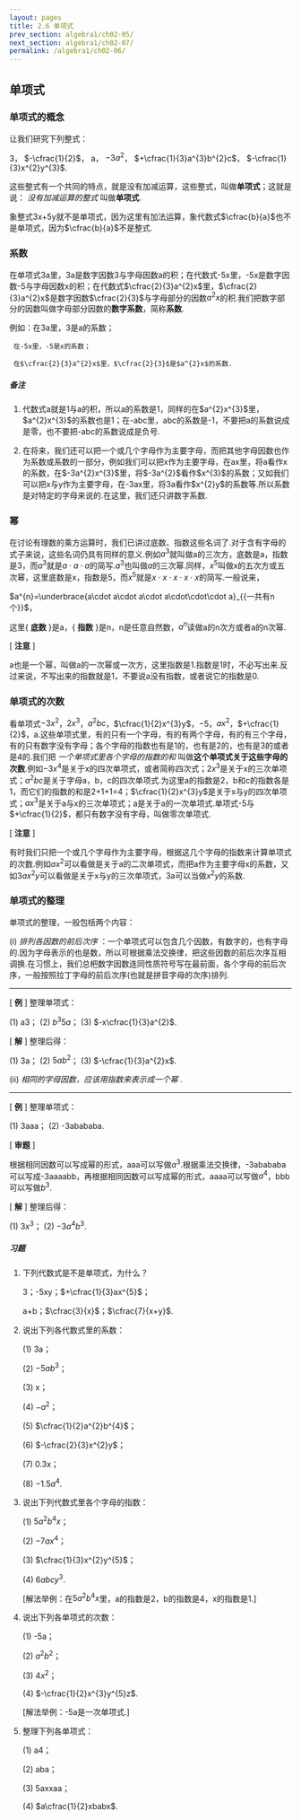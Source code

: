 ```yaml
---
layout: pages
title: 2.6 单项式
prev_section: algebra1/ch02-05/
next_section: algebra1/ch02-07/
permalink: /algebra1/ch02-06/
---
```


单项式
------

### 单项式的概念

让我们研究下列整式：

3， $-\cfrac{1}{2}$， a， $-3a^{2}$， $+\cfrac{1}{3}a^{3}b^{2}c$， $-\cfrac{1}{3}x^{2}y^{3}$.

这些整式有一个共同的特点，就是没有加减运算，这些整式，叫做**单项式**；这就是说： _没有加减运算的整式_ 叫做**单项式**.

象整式3x+5y就不是单项式，因为这里有加法运算，象代数式$\cfrac{b}{a}$也不是单项式，因为$\cfrac{b}{a}$不是整式.

### 系数

在单项式3a里，3a是数字因数3与字母因数a的积；在代数式-5x里，-5x是数字因数-5与字母因数x的积；在代数式$\cfrac{2}{3}a^{2}x$里，$\cfrac{2}{3}a^{2}x$是数字因数$\cfrac{2}{3}$与字母部分的因数$a^{2}x$的积.我们把数字部分的因数叫做字母部分因数的**数字系数**，简称**系数**.

例如：在3a里，3是a的系数；

     在-5x里，-5是x的系数；

     在$\cfrac{2}{3}a^{2}x$里，$\cfrac{2}{3}$是$a^{2}x$的系数.

<div class="note warning">
<h5>备注</h5>
<ol>

<li><p>代数式a就是1与a的积，所以a的系数是1，同样的在$a^{2}x^{3}$里，$a^{2}x^{3}$的系数也是1；在-abc里，abc的系数是-1，不要把a的系数说成是零，也不要把-abc的系数说成是负号.</p></li>

<li><p>在将来，我们还可以把一个或几个字母作为主要字母，而把其他字母因数也作为系数或系数的一部分，例如我们可以把x作为主要字母，在ax里，将a看作x的系数，在$-3a^{2}x^{3}$里，将$-3a^{2}$看作$x^{3}$的系数；又如我们可以把x与y作为主要字母，在-3ax里，将3a看作$x^{2}y$的系数等.所以系数是对特定的字母来说的.在这里，我们还只讲数字系数.</p></li>

</ol>
</div>

### 幂

在讨论有理数的乘方运算时，我们已讲过底数、指数这些名词了.对于含有字母的式子来说，这些名词仍具有同样的意义.例如$a^{3}$就叫做a的三次方，底数是a，指数是3，而$a^{3}$就是$a\cdot a\cdot a$的简写.$a^{3}$也叫做$a$的三次幂.同样，$x^{5}$叫做x的五次方或五次幂，这里底数是x，指数是5，而$x^{5}$就是$x\cdot x\cdot x\cdot x\cdot x$的简写.一般说来，

$a^{n}=\underbrace{a\cdot a\cdot a\cdot a\cdot\cdot\cdot a}_{{一共有n个}}$，

这里{ **底数** }是a，{ **指数** }是n，n是任意自然数，$a^{n}$读做a的n次方或者a的n次幂.

[ **注意** ]

a也是一个幂，叫做a的一次幂或一次方，这里指数是1.指数是1时，不必写出来.反过来说，不写出来的指数就是1，不要说a没有指数，或者说它的指数是0.

### 单项式的次数

看单项式$-3x^{2}$，$2x^{3}$，$a^{2}bc$，$\cfrac{1}{2}x^{3}y$，$-5$，$ax^{2}$，$+\cfrac{1}{2}$，a.这些单项式里，有的只有一个字母，有的有两个字母，有的有三个字母，有的只有数字没有字母；各个字母的指数也有是1的，也有是2的，也有是3的或者是4的.我们把 _一个单项式里各个字母的指数的和_ 叫做**这个单项式关于这些字母的次数**.例如$-3x^{4}$是关于x的四次单项式，或者简称四次式；$2x^{3}$是关于x的三次单项式；$a^{2}bc$是关于字母a，b，c的四次单项式.为这里a的指数是2，b和c的指数各是1，而它们的指数的和是2+1+1=4；$\cfrac{1}{2}x^{3}y$是关于x与y的四次单项式；$ax^{3}$是关于a与x的三次单项式；a是关于a的一次单项式.单项式-5与$+\cfrac{1}{2}$，都只有数字没有字母，叫做零次单项式.

[ **注意** ]

有时我们只把一个或几个字母作为主要字母，根据这几个字母的指数来计算单项式的次数.例如$ax^{2}$可以看做是关于a的二次单项式，而把a作为主要字母x的系数，又如$3ax^{2}y$可以看做是关于x与y的三次单项式，3a可以当做$x^{2}y$的系数.

### 单项式的整理

单项式的整理，一般包栝两个内容：

(i) _排列各因数的前后次序_ ：一个单项式可以包含几个因数，有数字的，也有字母的.因为字母表示的也是数，所以可根据乘法交换律，把这些因数的前后次序互相调换.在习惯上，我们总杷数字因数连同性质符号写在最前面，各个字母的前后次序，一般按照拉丁字母的前后次序(也就是拼音字母的次序)排列.

***

[ **例** ] 整理单项式： 

(1) a3； (2) $b^{3}5a$； (3) $-x\cfrac{1}{3}a^{2}$.

[ **解** ] 整理后得：

(1) 3a； (2) $5ab^{2}$； (3) $-\cfrac{1}{3}a^{2}x$.

(ii) _相同的字母因数，应该用指数来表示成一个幂_ .

***

[ **例** ] 整理单项式：

(1) 3aaa； (2) -3abababa.

[ **审题** ] 

根据相同因数可以写成幂的形式，aaa可以写做$a^{3}$.根据乘法交换律，-3abababa可以写成-3aaaabb，再根据相同因数可以写成幂的形式，aaaa可以写做$a^{4}$，bbb可以写做$b^{3}$.

[ **解** ] 整理后得：

(1) $3x^{3}$； (2) $-3a^{4}b^{3}$.

<div class="note">
<h5>习题</h5>
</div>

1.  下列代数式是不是单项式，为什么？

    3；-5xy；$+\cfrac{1}{3}ax^{5}$；
    
    a+b；$\cfrac{3}{x}$；$\cfrac{7}{x+y}$.
    
2.  说出下列各代数式里的系数：

    (1)  3a；

    (2)  $-5ab^{3}$；

    (3)  x；

    (4)  $-a^{2}$；

    (5)  $\cfrac{1}{2}a^{2}b^{4}$；

    (6)  $-\cfrac{2}{3}x^{2}y$；

    (7)  0.3x；

    (8)  $-1.5a^{4}$.

3.  说出下列代数式里各个字母的指数：

    (1) $5a^{2}b^{4}x$；
    
    (2) $-7ax^{4}$；
    
    (3) $\cfrac{1}{3}x^{2}y^{5}$；
    
    (4) $6abcy^{3}$.
    
    [解法举例：在$5a^{2}b^{4}x$里，a的指数是2，b的指数是4，x的指数是1.]

4.  说出下列各单项式的次数：
    
    (1) -5a；
    
    (2) $a^{2}b^{2}$；
    
    (3) $4x^{2}$；
    
    (4) $-\cfrac{1}{2}x^{3}y^{5}z$.
    
    [解法举例：-5a是一次单项式.]

5.  整理下列各单项式：

    (1) a4；
    
    (2) aba；
    
    (3) 5axxaa；
    
    (4) $a\cfrac{1}{2}xbabx$.



